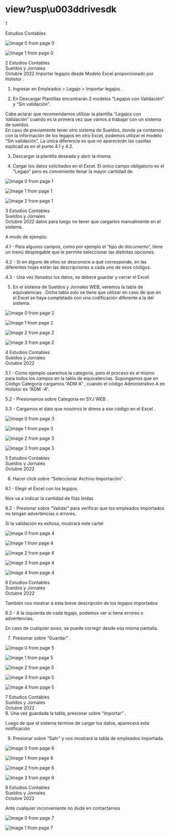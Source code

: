 # view?usp\u003ddrivesdk

 1 
 
  
Estudios Contables  


![Image 0 from page 0](images/image_0_0.png)

![Image 1 from page 0](images/image_0_1.png)

 
 
 
 2 Estudios Contables  
Sueldos y Jornales  
Octubre  2022 Importar legajos desde  Modelo Excel proporcionado 
por Holistor . 
 
1. Ingresar en Empleados > Legajo > Importar legajos . 
 
 
 
2. En Descargar Plantillas  encontrarán 2 modelos “Legajos con 
Validación”  y “Sin validación”.   
 
Cabe aclarar que recomendamos utilizar la plantilla “Legajos con 
Validación”  cuando es la primera vez que vamos a trabajar con un sistema 
de sueldos.  
En caso de previamente tener otro sistema de Sueldos, donde ya 
contamos con la información de los legajos en otro Excel, podemos utilizar 
el modelo “Sin validación”.  La única diferencia es que no aparecerán las 
casillas explicad as en el punto 4.1 y 4.2.  
 
 
 
3. Descargar la plantilla deseada y abrir la misma.  
 
4. Cargar los datos solicitados en el Excel. El único campo obligatorio 
es el “Legajo” pero es conveniente llenar la mayor cantidad de 


![Image 0 from page 1](images/image_1_0.png)

![Image 1 from page 1](images/image_1_1.png)

![Image 2 from page 1](images/image_1_2.png)

 
 
 
 3 Estudios Contables  
Sueldos y Jornales  
Octubre  2022 datos para luego no tener que cargarlos manualmente en el 
sistema.  
 
A modo de ejemplo:  
 
 
 
4.1 - Para algunos campos, como por ejemplo el “tipo de 
documento”, tiene un menú desplegable que le permite 
seleccionar las distintas  opciones.  
 
 
 
4.2 - Si en alguno de ellos se desconoce a qué corresponde, en las 
diferentes hojas están las descripciones a cada uno de esos 
códigos.   
 
 
 
4.3 - Una vez llenados los datos,  se deberá guardar y cerrar el Excel.  
 
5. En el sistema de Sueldos y Jornales WEB, veremos la tabla de 
equivalencias . Dicha tabla solo  se tiene que utilizar en caso de que 
en el Excel se haya completado con una codificación diferente a la 
del sistema.  


![Image 0 from page 2](images/image_2_0.png)

![Image 1 from page 2](images/image_2_1.png)

![Image 2 from page 2](images/image_2_2.png)

![Image 3 from page 2](images/image_2_3.png)

 
 
 
 4 Estudios Contables  
Sueldos y Jornales  
Octubre  2022  
 
5.1 - Como ejemplo usaremos la categoría, pero el proceso es el 
mismo para todos los campos en la tabla de equivalencias. 
Supongamos que en Código Categoría cargamos “ADM A” , 
cuando el código Administrativo A en Holistor es “ADM -A”. 
 
 
 
5.2 - Presionamos sobre Categoría en SYJ WEB . 
 
 
 
5.3 - Cargamos el dato que nosotros le dimos a ese código en el 
Excel . 


![Image 0 from page 3](images/image_3_0.png)

![Image 1 from page 3](images/image_3_1.png)

![Image 2 from page 3](images/image_3_2.png)

![Image 3 from page 3](images/image_3_3.png)

 
 
 
 5 Estudios Contables  
Sueldos y Jornales  
Octubre  2022  
 
6. Hacer click sobre “Seleccionar Archivo Importación” . 
 
 
 
6.1 - Elegir el Excel con los legajos.  
 
Nos va a indicar la cantidad de filas leídas  
 
 
 
6.2 - Presionar sobre “Validar” para verificar que los empleados 
importados no tengan advertencias o errores.  
 
 
 
Si la validación es exitosa, mostrará este cartel  


![Image 0 from page 4](images/image_4_0.png)

![Image 1 from page 4](images/image_4_1.png)

![Image 2 from page 4](images/image_4_2.png)

![Image 3 from page 4](images/image_4_3.png)

![Image 4 from page 4](images/image_4_4.png)

 
 
 
 6 Estudios Contables  
Sueldos y Jornales  
Octubre  2022  
 
También nos mostrar á esta breve descripción de los legajos importados  
 
 
 
6.3 - A la izquierda de cada legajo, podemos ver si tiene errores o 
advertencias.  
 
En caso de cualquier aviso, se puede corregir desde esa misma pantalla.  
 
 
 
7. Presionar sobre “Guardar” . 
 
 


![Image 0 from page 5](images/image_5_0.png)

![Image 1 from page 5](images/image_5_1.png)

![Image 2 from page 5](images/image_5_2.png)

![Image 3 from page 5](images/image_5_3.png)

![Image 4 from page 5](images/image_5_4.png)

 
 
 
 7 Estudios Contables  
Sueldos y Jornales  
Octubre  2022  
8. Una vez guardada la tabla, presionar sobre “Importar” . 
 
 
 
Luego de que el sistema termine de cargar los datos, aparecerá esta 
notificación  
 
 
 
9. Presionar sobre “Salir” y nos mostrará la tabla de empleados 
importada.  
 
 
 


![Image 0 from page 6](images/image_6_0.png)

![Image 1 from page 6](images/image_6_1.png)

![Image 2 from page 6](images/image_6_2.png)

![Image 3 from page 6](images/image_6_3.png)

 
 
 
 8 Estudios Contables  
Sueldos y Jornales  
Octubre  2022  
 
Ante cualquier inconveniente no dude en contactarnos  
 


![Image 0 from page 7](images/image_7_0.png)

![Image 1 from page 7](images/image_7_1.png)


